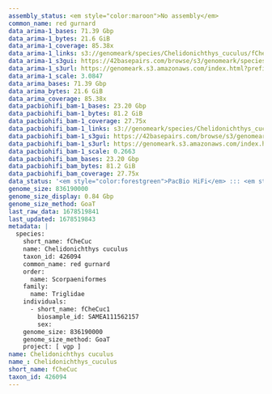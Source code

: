 ```yaml
---
assembly_status: <em style="color:maroon">No assembly</em>
common_name: red gurnard
data_arima-1_bases: 71.39 Gbp
data_arima-1_bytes: 21.6 GiB
data_arima-1_coverage: 85.38x
data_arima-1_links: s3://genomeark/species/Chelidonichthys_cuculus/fCheCuc1/genomic_data/arima/<br>
data_arima-1_s3gui: https://42basepairs.com/browse/s3/genomeark/species/Chelidonichthys_cuculus/fCheCuc1/genomic_data/arima/
data_arima-1_s3url: https://genomeark.s3.amazonaws.com/index.html?prefix=species/Chelidonichthys_cuculus/fCheCuc1/genomic_data/arima/
data_arima-1_scale: 3.0847
data_arima_bases: 71.39 Gbp
data_arima_bytes: 21.6 GiB
data_arima_coverage: 85.38x
data_pacbiohifi_bam-1_bases: 23.20 Gbp
data_pacbiohifi_bam-1_bytes: 81.2 GiB
data_pacbiohifi_bam-1_coverage: 27.75x
data_pacbiohifi_bam-1_links: s3://genomeark/species/Chelidonichthys_cuculus/fCheCuc1/genomic_data/pacbio_hifi/<br>
data_pacbiohifi_bam-1_s3gui: https://42basepairs.com/browse/s3/genomeark/species/Chelidonichthys_cuculus/fCheCuc1/genomic_data/pacbio_hifi/
data_pacbiohifi_bam-1_s3url: https://genomeark.s3.amazonaws.com/index.html?prefix=species/Chelidonichthys_cuculus/fCheCuc1/genomic_data/pacbio_hifi/
data_pacbiohifi_bam-1_scale: 0.2663
data_pacbiohifi_bam_bases: 23.20 Gbp
data_pacbiohifi_bam_bytes: 81.2 GiB
data_pacbiohifi_bam_coverage: 27.75x
data_status: '<em style="color:forestgreen">PacBio HiFi</em> ::: <em style="color:forestgreen">Arima</em>'
genome_size: 836190000
genome_size_display: 0.84 Gbp
genome_size_method: GoaT
last_raw_data: 1678519841
last_updated: 1678519843
metadata: |
  species:
    short_name: fCheCuc
    name: Chelidonichthys cuculus
    taxon_id: 426094
    common_name: red gurnard
    order:
      name: Scorpaeniformes
    family:
      name: Triglidae
    individuals:
      - short_name: fCheCuc1
        biosample_id: SAMEA111562157
        sex:
    genome_size: 836190000
    genome_size_method: GoaT
    project: [ vgp ]
name: Chelidonichthys cuculus
name_: Chelidonichthys_cuculus
short_name: fCheCuc
taxon_id: 426094
---
```

